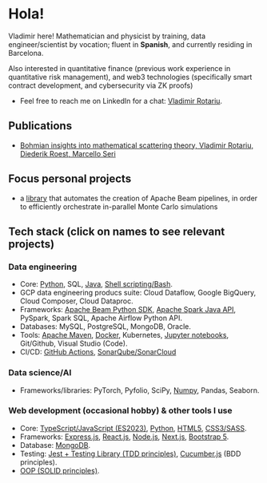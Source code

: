 # Hola!

Vladimir here! Mathematician and physicist by training, data engineer/scientist by vocation; fluent in **Spanish**, and currently residing in Barcelona.

Also interested in quantitative finance (previous work experience in quantitative risk management), and web3 technologies (specifically smart contract development, and cybersecurity via ZK proofs)

* Feel free to reach me on LinkedIn for a chat: [Vladimir Rotariu](https://www.linkedin.com/in/vladimir-rotariu-87081622b/).

## Publications 
* [Bohmian insights into mathematical scattering theory, Vladimir Rotariu, Diederik Roest, Marcello Seri](https://scholar.google.nl/citations?view_op=view_citation&hl=nl&user=PZCJoksAAAAJ&sortby=pubdate&citation_for_view=PZCJoksAAAAJ:aqlVkmm33-oC)

## Focus personal projects
* a [library](https://github.com/vladimirrotariu/parallel-monte-carlo-simulations) that automates the creation of Apache Beam pipelines, in order to efficiently orchestrate in-parallel Monte Carlo simulations

## Tech stack (click on names to see relevant projects)

### Data engineering
* Core: [Python](https://github.com/vladimirrotariu/parallel-monte-carlo-simulations/blob/main/src/parallel_mc_simualtions.py), SQL, [Java](https://github.com/vladimirrotariu/spark-utility-classes), [Shell scripting/Bash](https://github.com/vladimirrotariu/contacts-mern-app/blob/main/.husky/pre-push).
* GCP data engineering producs suite: Cloud Dataflow, Google BigQuery, Cloud Composer, Cloud Dataproc.
* Frameworks: [Apache Beam Python SDK](https://github.com/vladimirrotariu/parallel-monte-carlo-simulations), [Apache Spark Java API](https://github.com/vladimirrotariu/spark-utility-classes), PySpark, Spark SQL, Apache Airflow Python API.
* Databases: MySQL, PostgreSQL, MongoDB, Oracle.
* Tools: [Apache Maven](https://github.com/vladimirrotariu/spark-utility-classes), [Docker](https://github.com/vladimirrotariu/folder-synchronizer/blob/main/Dockerfile), Kubernetes, [Jupyter notebooks](https://github.com/vladimirrotariu/parallel-monte-carlo-simulations/blob/main/demos/demo_coin_sequences.ipynb), Git/Github, Visual Studio (Code).
* CI/CD: [GitHub Actions](https://github.com/vladimirrotariu/contacts-mern-app/blob/main/.github/workflows/audit.yaml), [SonarQube/SonarCloud](https://github.com/vladimirrotariu/contacts-mern-app/blob/main/.github/workflows/sonar.yaml)

### Data science/AI
* Frameworks/libraries: PyTorch, Pyfolio, SciPy, [Numpy](https://github.com/vladimirrotariu/parallel-monte-carlo-simulations/blob/main/src/parallel_simulations.py), Pandas, Seaborn.

### Web development (occasional hobby) & other tools I use

* Core: [TypeScript/JavaScript (ES2023)](https://github.com/vladimirrotariu/contacts-mern-app/blob/main/frontend/src/components/Contacts/ContactList/ContactList.tsx), [Python](https://github.com/vladimirrotariu/folder-synchronizer/blob/main/src/folder_synchronizer/folder_synchronizer.py), [HTML5](https://github.com/vladimirrotariu/OOP-components-testing/blob/main/index.html), [CSS3/SASS](https://github.com/vladimirrotariu/OOP-components-testing/blob/main/src/sass/styles.scss).
* Frameworks: [Express.js](https://github.com/vladimirrotariu/contacts-mern-app/blob/main/backend/src/server/server.ts), [React.js](https://github.com/vladimirrotariu/contacts-mern-app/blob/main/frontend/src/components/Contacts/NewContactForm/NewContactForm.tsx), [Node.js](https://github.com/vladimirrotariu/contacts-mern-app/blob/main/backend/src/server/server.ts), [Next.js](https://github.com/vladimirrotariu/contacts-mern-app), [Bootstrap 5](https://github.com/vladimirrotariu/is-strict-equal-API).
* Database: [MongoDB](https://github.com/vladimirrotariu/contacts-mern-app/blob/main/backend/src/models/contacts-store-mongodb.ts).
* Testing: [Jest + Testing Library (TDD principles)](https://github.com/vladimirrotariu/contacts-mern-app/blob/main/frontend/src/components/Contacts/Contact/Contact.test.tsx), [Cucumber.js](https://github.com/vladimirrotariu/array-super-class-API/blob/bcf4705fada26bfdbc3ebd56f7f0c73e3d6445ec/features/does_it_extend_Array_API.feature) (BDD principles).
* [OOP (SOLID principles)](https://github.com/vladimirrotariu/OOP-components-testing/blob/main/src/ts/components/ListComponent/ListComponent.ts).
  
  






